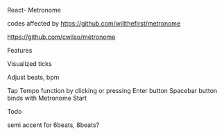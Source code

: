 React- Metronome

codes affected by 
https://github.com/willthefirst/metronome

https://github.com/cwilso/metronome


Features

Visualized ticks

Adjust beats, bpm

Tap Tempo function by clicking or pressing Enter button
Spacebar button binds with Metronome Start


Todo

semi accent for 6beats, 8beats?
